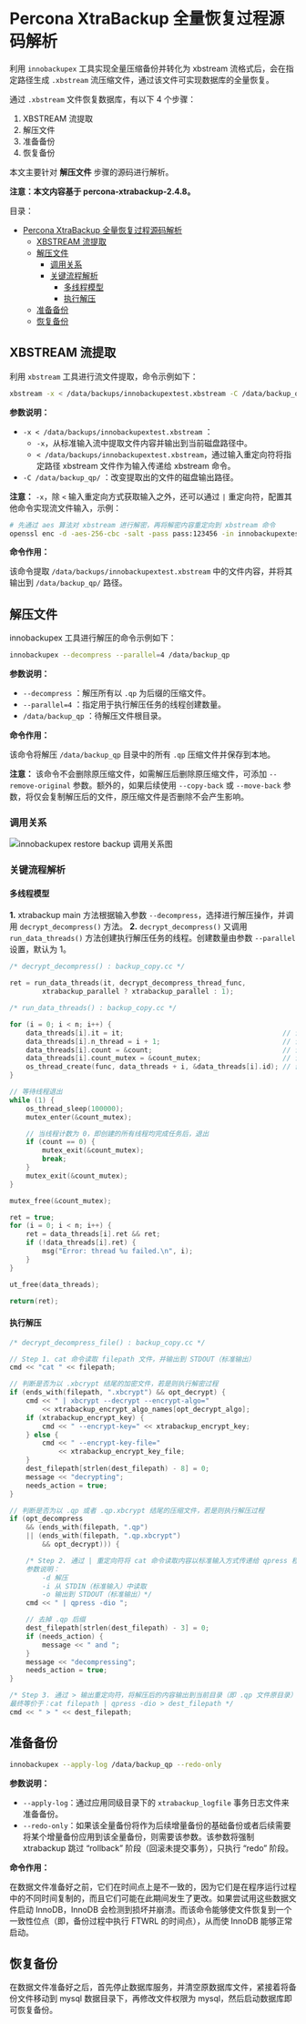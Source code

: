 # Percona XtraBackup 全量恢复过程源码解析

利用 `innobackupex` 工具实现全量压缩备份并转化为 xbstream 流格式后，会在指定路径生成 `.xbstream` 流压缩文件，通过该文件可实现数据库的全量恢复。

通过 `.xbstream` 文件恢复数据库，有以下 4 个步骤：

1. XBSTREAM 流提取
2. 解压文件
3. 准备备份
4. 恢复备份

本文主要针对 **解压文件** 步骤的源码进行解析。

**注意：本文内容基于 percona-xtrabackup-2.4.8。**

目录：

- [Percona XtraBackup 全量恢复过程源码解析](#percona-xtrabackup-全量恢复过程源码解析)
  - [XBSTREAM 流提取](#xbstream-流提取)
  - [解压文件](#解压文件)
    - [调用关系](#调用关系)
    - [关键流程解析](#关键流程解析)
      - [多线程模型](#多线程模型)
      - [执行解压](#执行解压)
  - [准备备份](#准备备份)
  - [恢复备份](#恢复备份)

## XBSTREAM 流提取

利用 `xbstream` 工具进行流文件提取，命令示例如下：

```bash
xbstream -x < /data/backups/innobackupextest.xbstream -C /data/backup_qp/
```

**参数说明：**

* `-x < /data/backups/innobackupextest.xbstream` ：
  * `-x`，从标准输入流中提取文件内容并输出到当前磁盘路径中。
  * `< /data/backups/innobackupextest.xbstream`，通过输入重定向符将指定路径 xbstream 文件作为输入传递给 xbstream 命令。
* `-C /data/backup_qp/` ：改变提取出的文件的磁盘输出路径。

**注意：** `-x`，除 `<` 输入重定向方式获取输入之外，还可以通过 `|` 重定向符，配置其他命令实现流文件输入，示例：

```bash
# 先通过 aes 算法对 xbstream 进行解密，再将解密内容重定向到 xbstream 命令
openssl enc -d -aes-256-cbc -salt -pass pass:123456 -in innobackupextest.xbstream.encrypt | xbstream -x -C /data/backup_qp
```

**命令作用：**

该命令提取 `/data/backups/innobackupextest.xbstream` 中的文件内容，并将其输出到 `/data/backup_qp/` 路径。

## 解压文件

innobackupex 工具进行解压的命令示例如下：

```bash
innobackupex --decompress --parallel=4 /data/backup_qp
```

**参数说明：**

* `--decompress` ：解压所有以 `.qp` 为后缀的压缩文件。
* `--parallel=4` ：指定用于执行解压任务的线程创建数量。
* `/data/backup_qp` ：待解压文件根目录。

**命令作用：**

该命令将解压 `/data/backup_qp` 目录中的所有 `.qp` 压缩文件并保存到本地。

**注意：** 该命令不会删除原压缩文件，如需解压后删除原压缩文件，可添加 `--remove-original` 参数。额外的，如果后续使用 `--copy-back` 或 `--move-back` 参数，将仅会复制解压后的文件，原压缩文件是否删除不会产生影响。

### 调用关系

![innobackupex restore backup 调用关系图](https://i.loli.net/2021/04/23/m5ld1URI4TSaVy8.png)

### 关键流程解析

#### 多线程模型

**1\.** xtrabackup main 方法根据输入参数 `--decompress`，选择进行解压操作，并调用 `decrypt_decompress()` 方法。
**2\.** `decrypt_decompress()` 又调用 `run_data_threads()` 方法创建执行解压任务的线程。创建数量由参数 `--parallel` 设置，默认为 1。

```cpp
/* decrypt_decompress() : backup_copy.cc */

ret = run_data_threads(it, decrypt_decompress_thread_func,
		xtrabackup_parallel ? xtrabackup_parallel : 1);
```

```cpp
/* run_data_threads() : backup_copy.cc */

for (i = 0; i < n; i++) {
    data_threads[i].it = it;                                       // 设置文件迭代器（多线程共享）
    data_threads[i].n_thread = i + 1;                              // 设置线程序号
    data_threads[i].count = &count;                                // 设置线程计数（多线程共享）
    data_threads[i].count_mutex = &count_mutex;                    // 设置计数互斥量（多线程共享）
    os_thread_create(func, data_threads + i, &data_threads[i].id); // 创建线程
}

// 等待线程退出
while (1) {
    os_thread_sleep(100000);
    mutex_enter(&count_mutex);

    // 当线程计数为 0，即创建的所有线程均完成任务后，退出
    if (count == 0) {
        mutex_exit(&count_mutex);
        break;
    }
    mutex_exit(&count_mutex);
}

mutex_free(&count_mutex);

ret = true;
for (i = 0; i < n; i++) {
    ret = data_threads[i].ret && ret;
    if (!data_threads[i].ret) {
        msg("Error: thread %u failed.\n", i);
    }
}

ut_free(data_threads);

return(ret);
```

#### 执行解压

```cpp
/* decrypt_decompress_file() : backup_copy.cc */

// Step 1. cat 命令读取 filepath 文件，并输出到 STDOUT（标准输出）
cmd << "cat " << filepath;

// 判断是否为以 .xbcrypt 结尾的加密文件，若是则执行解密过程
if (ends_with(filepath, ".xbcrypt") && opt_decrypt) {
    cmd << " | xbcrypt --decrypt --encrypt-algo="
        << xtrabackup_encrypt_algo_names[opt_decrypt_algo];
    if (xtrabackup_encrypt_key) {
        cmd << " --encrypt-key=" << xtrabackup_encrypt_key;
    } else {
        cmd << " --encrypt-key-file="
            << xtrabackup_encrypt_key_file;
    }
    dest_filepath[strlen(dest_filepath) - 8] = 0;
    message << "decrypting";
    needs_action = true;
}

// 判断是否为以 .qp 或者 .qp.xbcrypt 结尾的压缩文件，若是则执行解压过程
if (opt_decompress
    && (ends_with(filepath, ".qp")
    || (ends_with(filepath, ".qp.xbcrypt")
        && opt_decrypt))) {

    /* Step 2. 通过 | 重定向符将 cat 命令读取内容以标准输入方式传递给 qpress 程序，进行解压
    参数说明：
        -d 解压
        -i 从 STDIN（标准输入）中读取
        -o 输出到 STDOUT（标准输出）*/
    cmd << " | qpress -dio ";

    // 去掉 .qp 后缀
    dest_filepath[strlen(dest_filepath) - 3] = 0;
    if (needs_action) {
        message << " and ";
    }
    message << "decompressing";
    needs_action = true;
}

/* Step 3. 通过 > 输出重定向符，将解压后的内容输出到当前目录（即 .qp 文件原目录）
最终等价于：cat filepath | qpress -dio > dest_filepath */
cmd << " > " << dest_filepath;
```

## 准备备份

```bash
innobackupex --apply-log /data/backup_qp --redo-only
```

**参数说明：**

* `--apply-log`：通过应用同级目录下的 `xtrabackup_logfile` 事务日志文件来准备备份。
* `--redo-only`：如果该全量备份将作为后续增量备份的基础备份或者后续需要将某个增量备份应用到该全量备份，则需要该参数。该参数将强制 xtrabackup 跳过 “rollback” 阶段（回滚未提交事务），只执行 “redo” 阶段。

**命令作用：**

在数据文件准备好之前，它们在时间点上是不一致的，因为它们是在程序运行过程中的不同时间复制的，而且它们可能在此期间发生了更改。如果尝试用这些数据文件启动 InnoDB，InnoDB 会检测到损坏并崩溃。而该命令能够使文件恢复到一个一致性位点（即，备份过程中执行 FTWRL 的时间点），从而使 InnoDB 能够正常启动。

## 恢复备份

在数据文件准备好之后，首先停止数据库服务，并清空原数据库文件，紧接着将备份文件移动到 mysql 数据目录下，再修改文件权限为 mysql，然后启动数据库即可恢复备份。
